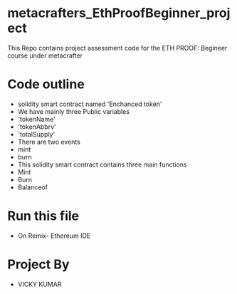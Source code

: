 # metacrafters_EthProofBeginner_project
This Repo contains  project assessment code for the  ETH PROOF: Begineer course under metacrafter


# Code outline



- solidity smart contract named 'Enchanced token'
- We have mainly three Public variables
- 'tokenName'
- 'tokenAbbrv'
- 'totalSupply'
- There are two events
- mint
- burn
- This solidity smart contract contains three main functions
- Mint
- Burn
- Balanceof
# Run this file
- On Remix- Ethereum IDE

# Project By
- VICKY KUMAR

